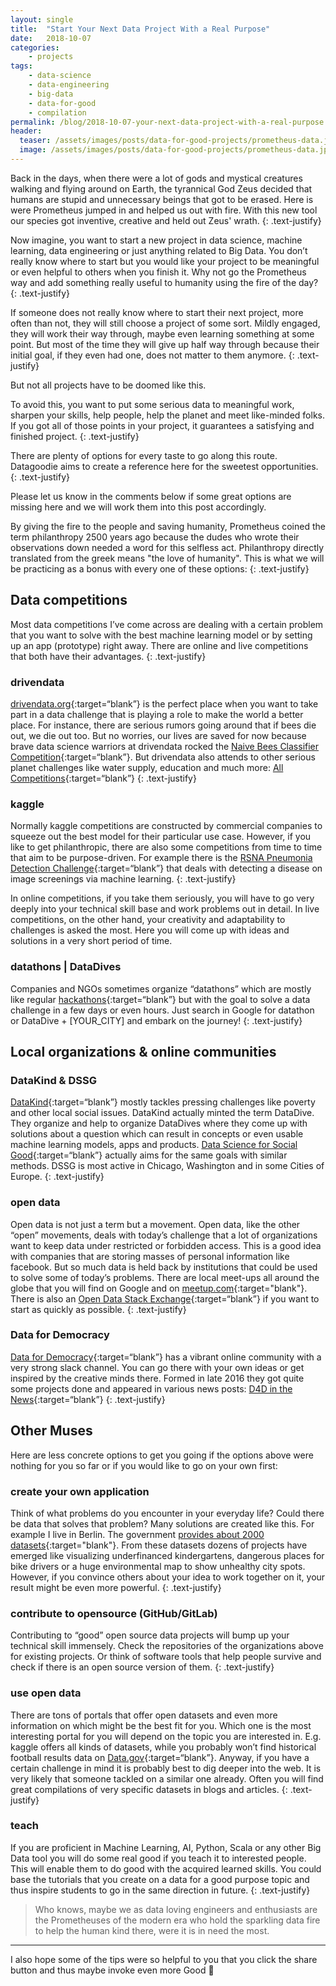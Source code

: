 ```yaml
---
layout: single
title:  "Start Your Next Data Project With a Real Purpose"
date:   2018-10-07
categories: 
    - projects
tags:
    - data-science
    - data-engineering
    - big-data
    - data-for-good
    - compilation
permalink: /blog/2018-10-07-your-next-data-project-with-a-real-purpose.md/
header:
  teaser: /assets/images/posts/data-for-good-projects/prometheus-data.jpg
  image: /assets/images/posts/data-for-good-projects/prometheus-data.jpg
---
```


Back in the days, when there were a lot of gods and mystical creatures walking and flying around on Earth, the tyrannical God Zeus decided
that humans are stupid and unnecessary beings that got to be erased. Here is were Prometheus jumped in and helped us out with fire. 
With this new tool our species got inventive, creative and held out Zeus' wrath.
{: .text-justify}

Now imagine, you want to start a new project in data science, machine learning, data engineering or just anything related to Big Data. 
You don’t really know where to start but you would like your project to be meaningful or even helpful to others when you finish it. 
Why not go the Prometheus way and add something really useful to humanity using the fire of the day?
{: .text-justify}

If someone does not really know where to start their next project, more often than not, they will still choose a project of some sort. 
Mildly engaged, they will work their way through, maybe even learning something at some point. 
But most of the time they will give up half way through because their initial goal, if they even had one, does not matter to them anymore.
{: .text-justify}

But not all projects have to be doomed like this.

To avoid this, you want to put some serious data to meaningful work, sharpen your skills, help people, help the planet and meet like-minded folks. 
If you got all of those points in your project, it guarantees a satisfying and finished project.
{: .text-justify}

There are plenty of options for every taste to go along this route. 
Datagoodie aims to create a reference here for the sweetest opportunities.
{: .text-justify}

Please let us know in the comments below if some great options are missing here and we will work them into this post accordingly.

By giving the fire to the people and saving humanity, Prometheus coined the term philanthropy 2500 years ago because the dudes who wrote their observations down
needed a word for this selfless act. Philanthropy directly translated from the greek means "the love of humanity". 
This is what we will be practicing as a bonus with every one of these options:
{: .text-justify}

## Data competitions
Most data competitions I’ve come across are dealing with a certain problem that you want to solve with the best machine learning model or by setting up an app (prototype) right away.
There are online and live competitions that both have their advantages.
{: .text-justify}

### drivendata
[drivendata.org](drivendata.org){:target=“blank”} is the perfect place when you want to take part in a data challenge that is playing a role to make the world a better place. For instance, there are serious rumors going around that if bees die out, we die out too. But no worries, our lives are saved for now because brave data science warriors at drivendata rocked the [Naive Bees Classifier Competition](https://www.drivendata.org/competitions/8/naive-bees-classifier/){:target=“blank”}. 
But drivendata also attends to other serious planet challenges like water supply, education and much more:
[All Competitions](https://www.drivendata.org/competitions/){:target=“blank”}
{: .text-justify}

### kaggle
Normally kaggle competitions are constructed by commercial companies to squeeze out the best model for their particular use case. 
However, if you like to get philanthropic, there are also some competitions from time to time that aim to be purpose-driven. 
For example there is the [RSNA Pneumonia Detection Challenge](https://www.kaggle.com/c/rsna-pneumonia-detection-challenge#description){:target=“blank”} that deals with detecting a disease on image screenings via machine learning.
{: .text-justify}

In online competitions, if you take them seriously, you will have to go very deeply into your technical skill base and work problems out in detail.
In live competitions, on the other hand, your creativity and adaptability to challenges is asked the most. Here you will come up with ideas and solutions in a very short period of time.

### datathons | DataDives
Companies and NGOs sometimes organize “datathons” which are mostly like regular [hackathons](https://en.wikipedia.org/wiki/Hackathon){:target=“blank”} but with the goal to solve a data challenge in a few days or even hours. 
Just search in Google for datathon or DataDive + [YOUR_CITY] and embark on the journey!
{: .text-justify}

## Local organizations & online communities

### DataKind & DSSG
[DataKind](http://www.datakind.org){:target=“blank”} mostly tackles pressing challenges like poverty and other local social issues. 
DataKind actually minted the term DataDive. They organize and help to organize DataDives where they come up with solutions about a question which can result in concepts or even usable machine learning models, apps and products. 
[Data Science for Social Good](https://dssg.uchicago.edu){:target=“blank”} actually aims for the same goals with similar methods. 
DSSG is most active in Chicago, Washington and in some Cities of Europe.
{: .text-justify}

### open data
Open data is not just a term but a movement. 
Open data, like the other “open” movements, deals with today’s challenge that a lot of organizations want to keep data under restricted or forbidden access. 
This is a good idea with companies that are storing masses of personal information like facebook. 
But so much data is held back by institutions that could be used to solve some of today’s problems. 
There are local meet-ups all around the globe that you will find on Google and on [meetup.com](https://meetup.com){:target="blank"}.
There is also an [Open Data Stack Exchange](https://opendata.stackexchange.com){:target=“blank”} if you want to start as quickly as possible.
{: .text-justify}

### Data for Democracy 
[Data for Democracy](http://datafordemocracy.org){:target=“blank”} has a vibrant online community with a very strong slack channel.
You can go there with your own ideas or get inspired by the creative minds there.
Formed in late 2016 they got quite some projects done and appeared in various news posts: [D4D in the News](http://datafordemocracy.org/inthenews.html){:target=“blank”}
{: .text-justify}

## Other Muses
Here are less concrete options to get you going if the options above were nothing for you so far or if you would like to go on your own first:

### create your own application
Think of what problems do you encounter in your everyday life? Could there be data that solves that problem?
Many solutions are created like this. For example I live in Berlin. The government [provides about 2000 datasets](https://daten.berlin.de){:target="blank"}. 
From these datasets dozens of projects have emerged like visualizing underfinanced kindergartens, dangerous places for bike drivers or a huge environmental map to show unhealthy city spots.
However, if you convince others about your idea to work together on it, your result might be even more powerful.
{: .text-justify}

### contribute to opensource (GitHub/GitLab)
Contributing to “good” open source data projects will bump up your technical skill immensely. 
Check the repositories of the organizations above for existing projects.
Or think of software tools that help people survive and check if there is an open source version of them.
{: .text-justify}

### use open data
There are tons of portals that offer open datasets and even more information on which might be the best fit for you. 
Which one is the most interesting portal for you will depend on the topic you are interested in. 
E.g. kaggle offers all kinds of datasets, while you probably won’t find historical football results data on [Data.gov](https://www.data.gov){:target=“blank”}.
Anyway, if you have a certain challenge in mind it is probably best to dig deeper into the web. 
It is very likely that someone tackled on a similar one already. 
Often you will find great compilations of very specific datasets in blogs and articles.
{: .text-justify}

### teach
If you are proficient in Machine Learning, AI, Python, Scala or any other Big Data tool you will do some real good if you teach it to interested people.
This will enable them to do good with the acquired learned skills. 
You could base the tutorials that you create on a data for a good purpose topic and thus inspire students to go in the same direction in future.
{: .text-justify}


> Who knows, maybe we as data loving engineers and enthusiasts are the Prometheuses of the modern era who hold the 
sparkling data fire to help the human kind there, were it is in need the most.

___

I also hope some of the tips were so helpful to you that you click the share button and thus maybe invoke even more Good 🚀